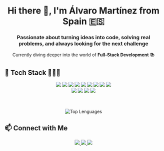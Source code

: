 <!-- HEADER -->
<div align="center">
  <h1>Hi there 👋, I'm Álvaro Martínez from Spain 🇪🇸</h1>
  <h3>Passionate about turning ideas into code, solving real problems, and always looking for the next challenge</h3>
  <p>Currently diving deeper into the world of <b>Full-Stack Development</b> 📚</p>
</div>

<!-- BODY -->

<!-- certificados
<div align="center">
  <h3>👨‍💻 Certifieds</h3>
  <p>
    ~
  </p>
</div>
-->

<div>
<h2>🚀 Tech Stack 🧑🏻‍💻</h2>

<p align="center">
  <!-- Lenguajes -->
  <img src="https://img.shields.io/badge/HTML5-E34F26?style=for-the-badge&logo=html5&logoColor=white" />
  <img src="https://img.shields.io/badge/CSS3-1572B6?style=for-the-badge&logo=css&logoColor=white" />
  <img src="https://img.shields.io/badge/JavaScript-F7DF1E?style=for-the-badge&logo=javascript&logoColor=black" />
  <img src="https://img.shields.io/badge/Tailwind_CSS-06B6D4?style=for-the-badge&logo=tailwindcss&logoColor=white" />
  <img src="https://img.shields.io/badge/React-20232A?style=for-the-badge&logo=react&logoColor=61DAFB" />
  <img src="https://img.shields.io/badge/Astro-FF5D01?style=for-the-badge&logo=astro&logoColor=white" />
  <img src="https://img.shields.io/badge/PHP-777BB4?style=for-the-badge&logo=php&logoColor=white" />
  <img src="https://img.shields.io/badge/Laravel-FF2D20?style=for-the-badge&logo=laravel&logoColor=white" />
  <img src="https://img.shields.io/badge/MySQL-4479A1?style=for-the-badge&logo=mysql&logoColor=white" /></br>
  <img src="https://img.shields.io/badge/Git-F05032?style=for-the-badge&logo=git&logoColor=white" />
  <img src="https://img.shields.io/badge/GitHub-181717?style=for-the-badge&logo=github&logoColor=white" />
  <img src="https://img.shields.io/badge/Docker-2496ED?style=for-the-badge&logo=docker&logoColor=white" />
  <img src="https://img.shields.io/badge/Linux-FCC624?style=for-the-badge&logo=linux&logoColor=black" />
</p>  
<p align="center">
  <br><br>
  <img src="https://github-readme-stats.vercel.app/api/top-langs/?username=amartinezdev&theme=dracula&show_icons=true&hide_border=false&layout=compact" 
    alt="Top Lenguages">
</p>
</div>


<!-- FOOTER -->
<div>
  <h2>📫 Connect with Me</h2>
  <p align="center">
    <a href="https://alvaromartinez.dev" target="_blank">
      <img src="https://img.shields.io/badge/alvaromartinez.dev-000000?style=for-the-badge&logo=devbox&logoColor=white" />
    </a>
    <a href="https://www.linkedin.com/in/alvaromartinezdev/" target="_blank">
      <img src="https://img.shields.io/badge/linkedin-0A66C2?style=for-the-badge&logoColor=white" />
    </a>
    <a href="mailto:alvaromartinezdev@gmail.com">
      <img src="https://img.shields.io/badge/alvaromartinezdev@gmail.com-D14836?style=for-the-badge&logo=minutemailer&logoColor=white" />
    </a>
  </p>
</div>




<!--
**amartinezdev/amartinezdev** is a ✨ _special_ ✨ repository because its `README.md` (this file) appears on your GitHub profile.

Here are some ideas to get you started:

- 🔭 I’m currently working on ...
- 🌱 I’m currently learning ...
- 👯 I’m looking to collaborate on ...
- 🤔 I’m looking for help with ...
- 💬 Ask me about ...
- 📫 How to reach me: ...
- 😄 Pronouns: ...
- ⚡ Fun fact: ...
-->
